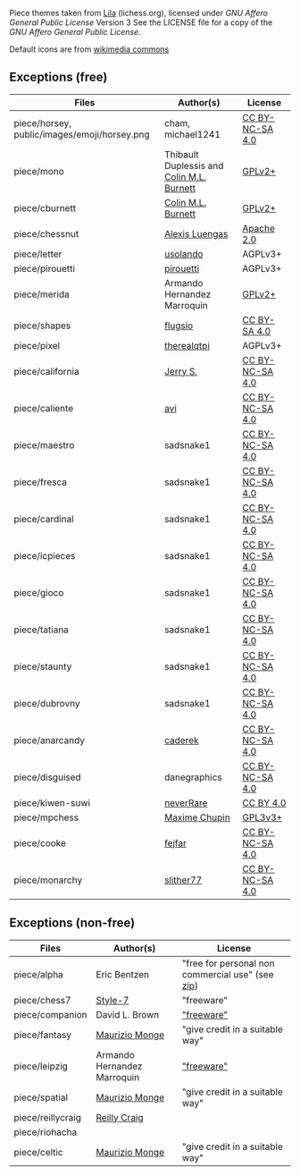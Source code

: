 Piece themes taken from [Lila](https://github.com/lichess-org/lila) (lichess.org), licensed under _GNU Affero General Public License_ Version 3
See the LICENSE file for a copy of the _GNU Affero General Public License_.

Default icons are from [wikimedia commons](https://commons.wikimedia.org/wiki/Category:SVG_chess_pieces)

## Exceptions (free)

<!-- prettier-ignore -->
Files | Author(s) | License
--- | --- | ---
piece/horsey, public/images/emoji/horsey.png | cham, michael1241 | [CC BY-NC-SA 4.0](https://creativecommons.org/licenses/by-nc-sa/4.0/)
piece/mono | Thibault Duplessis and [Colin M.L. Burnett](https://en.wikipedia.org/wiki/User:Cburnett) | [GPLv2+](https://www.gnu.org/licenses/gpl-2.0.txt)
piece/cburnett | [Colin M.L. Burnett](https://en.wikipedia.org/wiki/User:Cburnett) | [GPLv2+](https://www.gnu.org/licenses/gpl-2.0.txt)
piece/chessnut | [Alexis Luengas](https://github.com/LexLuengas) | [Apache 2.0](https://github.com/LexLuengas/chessnut-pieces/blob/master/LICENSE.txt)
piece/letter | [usolando](https://lichess.org/@/usolando) | AGPLv3+
piece/pirouetti | [pirouetti](https://lichess.org/@/pirouetti) | AGPLv3+
piece/merida | Armando Hernandez Marroquin | [GPLv2+](https://www.gnu.org/licenses/gpl-2.0.txt)
piece/shapes | [flugsio](https://github.com/flugsio/chess_shapes) | [CC BY-SA 4.0](https://creativecommons.org/licenses/by-sa/4.0/)
piece/pixel | [therealqtpi](https://twitter.com/therealqtpi) | AGPLv3+
piece/california | [Jerry S.](https://sites.google.com/view/jerrychess/home) | [CC BY-NC-SA 4.0](https://creativecommons.org/licenses/by-nc-sa/4.0/)
piece/caliente | [avi](https://github.com/avi-0/caliente) | [CC BY-NC-SA 4.0](https://creativecommons.org/licenses/by-nc-sa/4.0/)
piece/maestro | sadsnake1 | [CC BY-NC-SA 4.0](https://creativecommons.org/licenses/by-nc-sa/4.0/)
piece/fresca | sadsnake1 | [CC BY-NC-SA 4.0](https://creativecommons.org/licenses/by-nc-sa/4.0/)
piece/cardinal | sadsnake1 | [CC BY-NC-SA 4.0](https://creativecommons.org/licenses/by-nc-sa/4.0/)
piece/icpieces | sadsnake1 | [CC BY-NC-SA 4.0](https://creativecommons.org/licenses/by-nc-sa/4.0/)
piece/gioco | sadsnake1 | [CC BY-NC-SA 4.0](https://creativecommons.org/licenses/by-nc-sa/4.0/)
piece/tatiana | sadsnake1 | [CC BY-NC-SA 4.0](https://creativecommons.org/licenses/by-nc-sa/4.0/)
piece/staunty | sadsnake1 | [CC BY-NC-SA 4.0](https://creativecommons.org/licenses/by-nc-sa/4.0/)
piece/dubrovny | sadsnake1 | [CC BY-NC-SA 4.0](https://creativecommons.org/licenses/by-nc-sa/4.0/)
piece/anarcandy | [caderek](https://github.com/caderek) | [CC BY-NC-SA 4.0](https://creativecommons.org/licenses/by-nc-sa/4.0/)
piece/disguised | danegraphics | [CC BY-NC-SA 4.0](https://creativecommons.org/licenses/by-nc-sa/4.0/)
piece/kiwen-suwi | [neverRare](https://github.com/neverRare) | [CC BY 4.0](https://creativecommons.org/licenses/by/4.0/)
piece/mpchess | [Maxime Chupin](https://github.com/chupinmaxime) | [GPL3v3+](https://www.gnu.org/licenses/quick-guide-gplv3.en.html)
piece/cooke | [fejfar](https://github.com/fejfar) | [CC BY-NC-SA 4.0](https://creativecommons.org/licenses/by-nc-sa/4.0/)
piece/monarchy | [slither77](https://github.com/slither77) | [CC BY-NC-SA 4.0](https://creativecommons.org/licenses/by-nc-sa/4.0/)

## Exceptions (non-free)

<!-- prettier-ignore -->
Files | Author(s) | License
--- | --- | ---
piece/alpha | Eric Bentzen | "free for personal non commercial use" (see [zip](http://www.enpassant.dk/chess/downl/alpha.zip))
piece/chess7 | [Style-7](http://www.styleseven.com/) | "freeware"
piece/companion | David L. Brown | ["freeware"](http://www.enpassant.dk/chess/fonteng.htm#GC)
piece/fantasy | [Maurizio Monge](https://github.com/maurimo/chess-art) | "give credit in a suitable way"
piece/leipzig | Armando Hernandez Marroquin | ["freeware"](http://www.enpassant.dk/chess/fonteng.htm#LEIPZIG)
piece/spatial | [Maurizio Monge](https://github.com/maurimo/chess-art) | "give credit in a suitable way"
piece/reillycraig | [Reilly Craig](https://instagram.com/fader_) |
piece/riohacha | |
piece/celtic | [Maurizio Monge](https://github.com/maurimo/chess-art) | "give credit in a suitable way"
